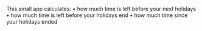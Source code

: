 This small app calculates: 
• how much time is left before your next holidays
• how much time is left before your holidays end
• how much time since your holidays ended